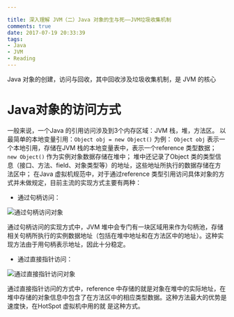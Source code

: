 ```yaml
---

title: 深入理解 JVM（二）Java 对象的生与死——JVM垃圾收集机制
comments: true
date: 2017-07-19 20:33:39
tags:
- Java
- JVM
- Reading
---
```




Java 对象的创建，访问与回收，其中回收涉及垃圾收集机制，是 JVM 的核心



# Java对象的访问方式
一般来说，一个Java 的引用访问涉及到3个内存区域：JVM 栈，堆，方法区。
以最简单的本地变量引用：`Object obj = new Object()` 为例：
`Object obj` 表示一个本地引用，存储在JVM 栈的本地变量表中，表示一个reference 类型数据；
`new Object()` 作为实例对象数据存储在堆中；
堆中还记录了Object 类的类型信息（接口、方法、field、对象类型等）的地址，这些地址所执行的数据存储在方法区中；
在Java 虚拟机规范中，对于通过reference 类型引用访问具体对象的方式并未做规定，目前主流的实现方式主要有两种：

- 通过句柄访问：

![](http://img.wenchao.wang/17-5-17/53160532-file_1495013145453_7432.png "通过句柄访问对象")

通过句柄访问的实现方式中，JVM 堆中会专门有一块区域用来作为句柄池，存储相关句柄所执行的实例数据地址（包括在堆中地址和在方法区中的地址）。这种实现方法由于用句柄表示地址，因此十分稳定。

- 通过直接指针访问：

![](http://img.wenchao.wang/17-5-17/91259800-file_1495013191646_17ef9.png "通过直接指针访问对象")

通过直接指针访问的方式中，reference 中存储的就是对象在堆中的实际地址，在堆中存储的对象信息中包含了在方法区中的相应类型数据。这种方法最大的优势是速度快，在HotSpot 虚拟机中用的就 是这种方式。
<br/><br/>
